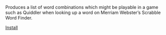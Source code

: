 Produces a list of word combinations which might be playable in a game such as Quiddler when looking up a word on Merriam Webster’s Scrabble Word Finder.

[Install](binki-merriam-scrabble-combinations.user.js?raw=1)
